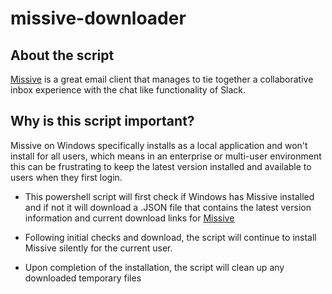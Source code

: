 # missive-downloader

## About the script
[Missive](www.missiveapp.com) is a great email client that manages to tie together a collaborative inbox experience with the chat like functionality of Slack.

## Why is this script important?
Missive on Windows specifically installs as a local application and won't install for all users, which means in an enterprise or multi-user environment this can be frustrating to keep the latest version installed and available to users when they first login.

* This powershell script will first check if Windows has Missive installed and if not it will download a .JSON file that contains the latest version information and current download links for [Missive](www.missiveapp.com)

* Following initial checks and download, the script will continue to install Missive silently for the current user.

* Upon completion of the installation, the script will clean up any downloaded temporary files
